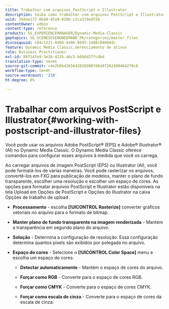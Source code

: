 ```yaml
---
title: Trabalhar com arquivos PostScript e Illustrator
description: Saiba como trabalhar com arquivos PostScript e Illustrator.
uuid: 36dee172-8bd4-45a9-820b-c2ca319edf20
contentOwner: admin
content-type: reference
products: SG_EXPERIENCEMANAGER/Dynamic-Media-Classic
geptopics: SG_SCENESEVENONDEMAND_PK/categories/master_files
discoiquuid: c04c1331-8d94-449b-9693-1488c94084dc
feature: Dynamic Media Classic,Gerenciamento de ativos
role: Business Practitioner
exl-id: 08f14fe9-3e3b-4235-a6c5-b6b6d2ffc4bd
translation-type: tm+mt
source-git-commit: c4e2b8b42b56420269087d0d4f262490464270c0
workflow-type: tm+mt
source-wordcount: '210'
ht-degree: 0%

---
```


# Trabalhar com arquivos PostScript e Illustrator{#working-with-postscript-and-illustrator-files}

Você pode usar os arquivos Adobe PostScript® (EPS) e Adobe® Illustrator® (AI) no Dynamic Media Classic. O Dynamic Media Classic oferece comandos para configurar esses arquivos à medida que você os carrega.

Ao carregar arquivos de imagem PostScript (EPS) ou Illustrator (AI), você pode formatá-los de várias maneiras. Você pode rasterizar os arquivos, convertê-los em FXG para publicação de modelos, manter o plano de fundo transparente, escolher uma resolução e escolher um espaço de cores. As opções para formatar arquivos PostScript e Illustrator estão disponíveis na tela Upload em Opções de PostScript e Opções do Illustrator na caixa Opções de trabalho de upload .

* **Processamento**  - escolha  **[!UICONTROL Rasterize]** converter gráficos vetoriais no arquivo para o formato de bitmap.

* **Manter plano de fundo transparente na imagem renderizada**  - Mantém a transparência em segundo plano do arquivo.

* **Solução**  - Determina a configuração de resolução. Essa configuração determina quantos pixels são exibidos por polegada no arquivo.

* **Espaço de cores**  - Selecione o  **[!UICONTROL Color Space]** menu e escolha um espaço de cores:

   * **Detectar automaticamente**  - Mantém o espaço de cores do arquivo.

   * **Forçar como RGB**  - Converte para o espaço de cores RGB.

   * **Forçar como CMYK**  - Converte para o espaço de cores CMYK.

   * **Forçar como escala de cinza**  - Converte para o espaço de cores da escala de cinza.
